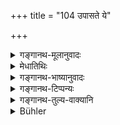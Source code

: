 +++
title = "104 उपासते ये"

+++

<details><summary>गङ्गानथ-मूलानुवादः</summary>

Those foolish householders who wait upon the food cooked by others, become, after death, on that account, cattle belonging to the givers of food.—(104).
</details>

<details><summary>मेधातिथिः</summary>

उपासनं तदभ्यासः । यो ब्राह्मणो ऽनयैव बुद्ध्या तत्र तत्रोपतिष्ठेत यथातिथिर् अवश्यं भोजनं लभेत तस्येयं निन्दा । यस् तच्छीलः **परस्य** संबन्धिनं **पाकम्** अन्नम् उपास्ते, न तु कदाचित् । **तेन** कर्मणा **प्रेत्य पशुतां** बलीवर्दादिजातिं **व्रजति** प्राप्नोति । **अन्नादिदायिनस्** तद्गृहे दन्तितां गर्दभताम् अश्वतां वा प्राप्नोति । गृहस्थस्यैष दोषः, उत्पन्नस्थालीपाकस्य ॥ ३.९४ ॥
</details>

<details><summary>गङ्गानथ-भाष्यानुवादः</summary>

‘*Waiting upon*’ means attending repeatedly. Some Brāhmaṇas wander from house to house with a view to the fact that at such and such a house the guest is sure to be fed; and it is this that is deprecated in the present verse.

One who is in the habit of waiting upon the food cooked for others,—rand not one who happens to do it only once by the way,—‘*on that account*’—by reason of that act—‘*after death, cattle*’—are born as a bull, &c., in the house of the ‘*givers of food*;’ *i.e*., are born as his elephant, mule or horse.

This is a defect only in the Householder, who has established his own domestic hearth.—(104)
</details>

<details><summary>गङ्गानथ-टिप्पन्यः</summary>

This verse is quoted in *Hemādri* (Śrāddha, p. 769) and in
*Prāyaścittaviveka* (p. 250).
</details>

<details><summary>गङ्गानथ-तुल्य-वाक्यानि</summary>

*Yājñavalkya* (1.112).—‘One should not have a longing for food cooked in
the house of others, except when one has been invited; he should avoid fickleness of hands, feet and speech, and also over-eating.’
</details>

<details><summary>Bühler</summary>

104	Those foolish householders who constantly seek (to live on) the food of others, become, in consequence of that (baseness), after death the cattle of those who give them food.
</details>
